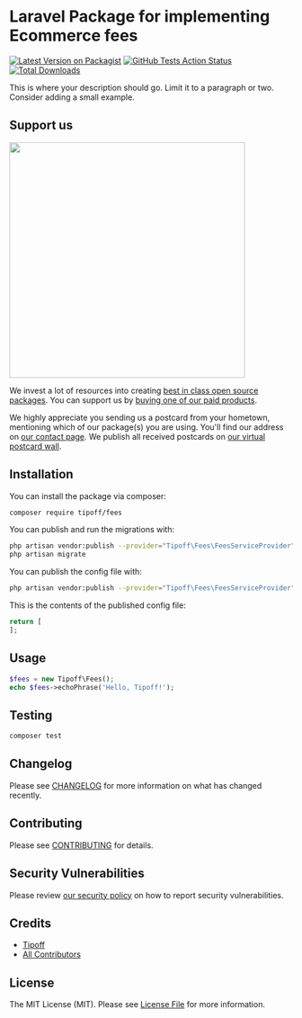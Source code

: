 # Laravel Package for implementing Ecommerce fees

[![Latest Version on Packagist](https://img.shields.io/packagist/v/tipoff/fees.svg?style=flat-square)](https://packagist.org/packages/tipoff/fees)
[![GitHub Tests Action Status](https://img.shields.io/github/workflow/status/tipoff/fees/run-tests?label=tests)](https://github.com/tipoff/fees/actions?query=workflow%3ATests+branch%3Amaster)
[![Total Downloads](https://img.shields.io/packagist/dt/tipoff/fees.svg?style=flat-square)](https://packagist.org/packages/tipoff/fees)


This is where your description should go. Limit it to a paragraph or two. Consider adding a small example.

## Support us

[<img src="https://github-ads.s3.eu-central-1.amazonaws.com/package-fees-laravel.jpg?t=1" width="419px" />](https://spatie.be/github-ad-click/package-fees-laravel)

We invest a lot of resources into creating [best in class open source packages](https://spatie.be/open-source). You can support us by [buying one of our paid products](https://spatie.be/open-source/support-us).

We highly appreciate you sending us a postcard from your hometown, mentioning which of our package(s) you are using. You'll find our address on [our contact page](https://spatie.be/about-us). We publish all received postcards on [our virtual postcard wall](https://spatie.be/open-source/postcards).

## Installation

You can install the package via composer:

```bash
composer require tipoff/fees
```

You can publish and run the migrations with:

```bash
php artisan vendor:publish --provider="Tipoff\Fees\FeesServiceProvider" --tag="fees-migrations"
php artisan migrate
```

You can publish the config file with:
```bash
php artisan vendor:publish --provider="Tipoff\Fees\FeesServiceProvider" --tag="fees-config"
```

This is the contents of the published config file:

```php
return [
];
```

## Usage

```php
$fees = new Tipoff\Fees();
echo $fees->echoPhrase('Hello, Tipoff!');
```

## Testing

```bash
composer test
```

## Changelog

Please see [CHANGELOG](CHANGELOG.md) for more information on what has changed recently.

## Contributing

Please see [CONTRIBUTING](.github/CONTRIBUTING.md) for details.

## Security Vulnerabilities

Please review [our security policy](../../security/policy) on how to report security vulnerabilities.

## Credits

- [Tipoff](https://github.com/tipoff)
- [All Contributors](../../contributors)

## License

The MIT License (MIT). Please see [License File](LICENSE.md) for more information.
